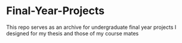 # Final-Year-Projects
This repo serves as an archive for undergraduate final year projects I designed for my thesis and those of my course mates
